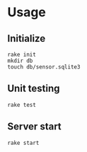# Usage

## Initialize

```
rake init
mkdir db
touch db/sensor.sqlite3
```

## Unit testing

```
rake test
```

## Server start

```
rake start
```
